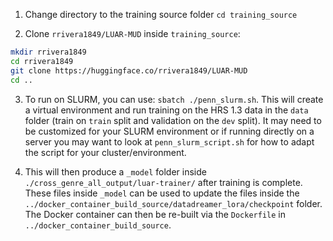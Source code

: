1. Change directory to the training source folder `cd training_source`

2. Clone `rrivera1849/LUAR-MUD` inside `training_source`:


```bash
mkdir rrivera1849
cd rrivera1849
git clone https://huggingface.co/rrivera1849/LUAR-MUD
cd ..
```

3. To run on SLURM, you can use: `sbatch ./penn_slurm.sh`. This will create a virtual environment and run training on the HRS 1.3 data in the `data` folder (train on `train` split and validation on the `dev` split). It may need to be customized for your SLURM environment or if running directly on a server you may want to look at `penn_slurm_script.sh` for how to adapt the script for your cluster/environment.

4. This will then produce a `_model` folder inside `./cross_genre_all_output/luar-trainer/` after training is complete. These files inside `_model` can be used to update the files inside the `../docker_container_build_source/datadreamer_lora/checkpoint` folder. The Docker container can then be re-built via the `Dockerfile` in `../docker_container_build_source`.